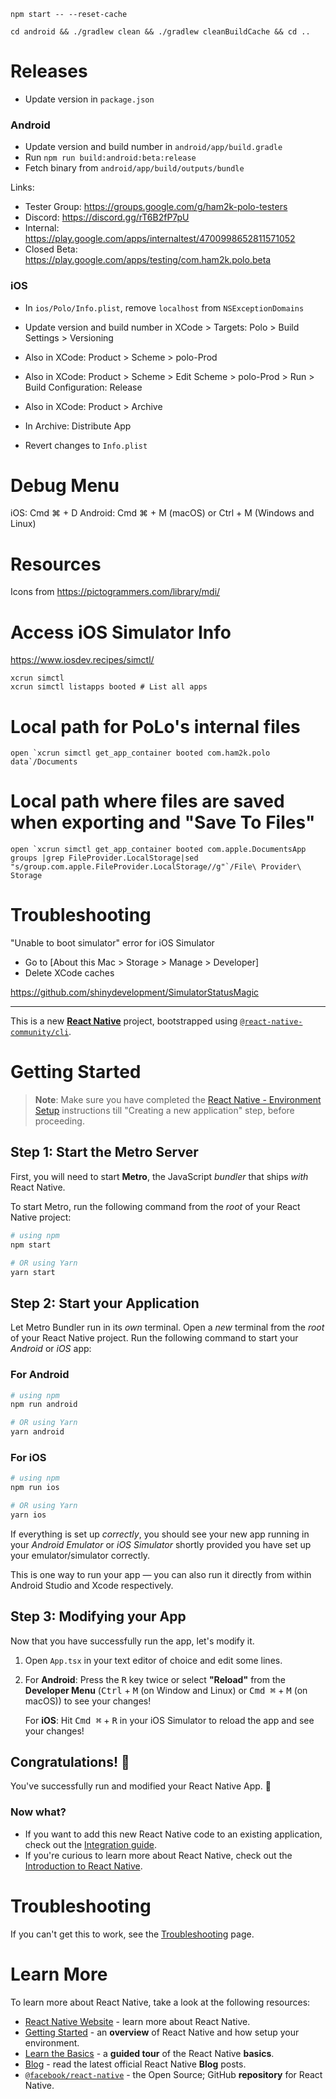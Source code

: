 ```
npm start -- --reset-cache
```

```
cd android && ./gradlew clean && ./gradlew cleanBuildCache && cd ..
```

# Releases

* Update version in `package.json`

### Android

* Update version and build number in `android/app/build.gradle`
* Run `npm run build:android:beta:release`
* Fetch binary from `android/app/build/outputs/bundle`

Links:

* Tester Group: https://groups.google.com/g/ham2k-polo-testers
* Discord: https://discord.gg/rT6B2fP7pU
* Internal: https://play.google.com/apps/internaltest/4700998652811571052
* Closed Beta: https://play.google.com/apps/testing/com.ham2k.polo.beta

### iOS

* In `ios/Polo/Info.plist`, remove `localhost` from `NSExceptionDomains`
* Update version and build number in XCode > Targets: Polo > Build Settings > Versioning
* Also in XCode: Product > Scheme > polo-Prod
* Also in XCode: Product > Scheme > Edit Scheme > polo-Prod > Run > Build Configuration: Release
* Also in XCode: Product > Archive
* In Archive: Distribute App

* Revert changes to `Info.plist`

# Debug Menu

iOS: Cmd ⌘ + D
Android: Cmd ⌘ + M (macOS) or Ctrl + M (Windows and Linux)

# Resources

Icons from https://pictogrammers.com/library/mdi/

# Access iOS Simulator Info

https://www.iosdev.recipes/simctl/

```
xcrun simctl
xcrun simctl listapps booted # List all apps
```

# Local path for PoLo's internal files

```
open `xcrun simctl get_app_container booted com.ham2k.polo data`/Documents
```

# Local path where files are saved when exporting and "Save To Files"

```
open `xcrun simctl get_app_container booted com.apple.DocumentsApp groups |grep FileProvider.LocalStorage|sed "s/group.com.apple.FileProvider.LocalStorage//g"`/File\ Provider\ Storage
```

# Troubleshooting

"Unable to boot simulator" error for iOS Simulator

* Go to [About this Mac > Storage > Manage > Developer]
* Delete XCode caches

https://github.com/shinydevelopment/SimulatorStatusMagic


-------------
This is a new [**React Native**](https://reactnative.dev) project, bootstrapped using [`@react-native-community/cli`](https://github.com/react-native-community/cli).

# Getting Started

>**Note**: Make sure you have completed the [React Native - Environment Setup](https://reactnative.dev/docs/environment-setup) instructions till "Creating a new application" step, before proceeding.

## Step 1: Start the Metro Server

First, you will need to start **Metro**, the JavaScript _bundler_ that ships _with_ React Native.

To start Metro, run the following command from the _root_ of your React Native project:

```bash
# using npm
npm start

# OR using Yarn
yarn start
```

## Step 2: Start your Application

Let Metro Bundler run in its _own_ terminal. Open a _new_ terminal from the _root_ of your React Native project. Run the following command to start your _Android_ or _iOS_ app:

### For Android

```bash
# using npm
npm run android

# OR using Yarn
yarn android
```

### For iOS

```bash
# using npm
npm run ios

# OR using Yarn
yarn ios
```

If everything is set up _correctly_, you should see your new app running in your _Android Emulator_ or _iOS Simulator_ shortly provided you have set up your emulator/simulator correctly.

This is one way to run your app — you can also run it directly from within Android Studio and Xcode respectively.

## Step 3: Modifying your App

Now that you have successfully run the app, let's modify it.

1. Open `App.tsx` in your text editor of choice and edit some lines.
2. For **Android**: Press the <kbd>R</kbd> key twice or select **"Reload"** from the **Developer Menu** (<kbd>Ctrl</kbd> + <kbd>M</kbd> (on Window and Linux) or <kbd>Cmd ⌘</kbd> + <kbd>M</kbd> (on macOS)) to see your changes!

   For **iOS**: Hit <kbd>Cmd ⌘</kbd> + <kbd>R</kbd> in your iOS Simulator to reload the app and see your changes!

## Congratulations! :tada:

You've successfully run and modified your React Native App. :partying_face:

### Now what?

- If you want to add this new React Native code to an existing application, check out the [Integration guide](https://reactnative.dev/docs/integration-with-existing-apps).
- If you're curious to learn more about React Native, check out the [Introduction to React Native](https://reactnative.dev/docs/getting-started).

# Troubleshooting

If you can't get this to work, see the [Troubleshooting](https://reactnative.dev/docs/troubleshooting) page.

# Learn More

To learn more about React Native, take a look at the following resources:

- [React Native Website](https://reactnative.dev) - learn more about React Native.
- [Getting Started](https://reactnative.dev/docs/environment-setup) - an **overview** of React Native and how setup your environment.
- [Learn the Basics](https://reactnative.dev/docs/getting-started) - a **guided tour** of the React Native **basics**.
- [Blog](https://reactnative.dev/blog) - read the latest official React Native **Blog** posts.
- [`@facebook/react-native`](https://github.com/facebook/react-native) - the Open Source; GitHub **repository** for React Native.
